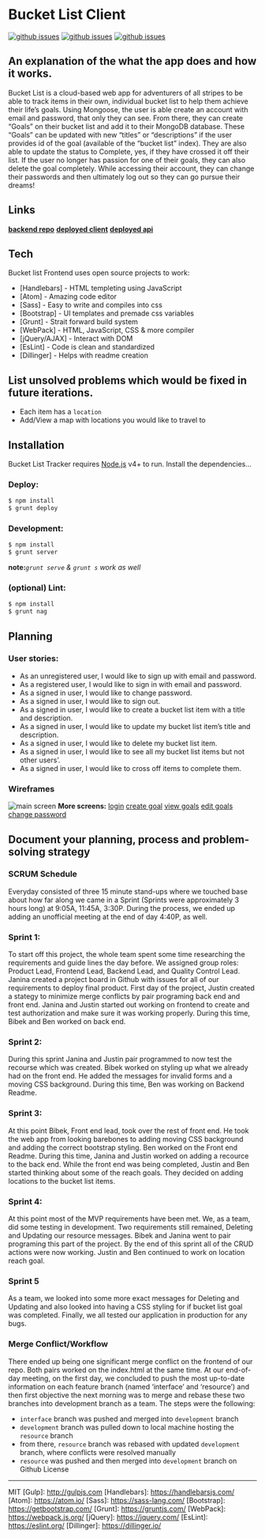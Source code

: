 # Bucket List Client
[![github issues](https://img.shields.io/github/issues/team-mongeese/bucket-list-client)]()
[![github issues](https://img.shields.io/github/commit-status/team-mongeese/bucket-list-client/master/377ce95cae42e4af4d52bbc1a93e0c2067720335)]()
[![github issues](https://img.shields.io/github/issues-pr/team-mongeese/bucket-list-client)]()
## An explanation of the what the app does and how it works.
Bucket List is a cloud-based web app for adventurers of all stripes to be able to track items in their own, individual bucket list to help them achieve their life’s goals.
Using Mongoose, the user is able create an account with email and password, that only they can see. From there, they can create “Goals” on their bucket list and add it to their MongoDB database. These “Goals” can be updated with new “titles” or “descriptions” if the user provides id of the goal (available of the “bucket list” index). They are also able to update the status to Complete, yes, if they have crossed it off their list. If the user no longer has passion for one of their goals, they can also delete the goal completely. While accessing their account, they can change their passwords and then ultimately log out so they can go pursue their dreams!
## Links
  [**backend repo**](https://github.com/Team-Mongeese/bucket-list-api)
  [**deployed client**](https://team-mongeese.github.io/bucket-list-client/)
  [**deployed api**](https://powerful-meadow-13173.herokuapp.com/)
## Tech
Bucket list Frontend uses open source projects to work:
* [Handlebars] - HTML templeting using JavaScript
* [Atom] - Amazing code editor
* [Sass] - Easy to write and compiles into css
* [Bootstrap] - UI templates and premade css variables
* [Grunt] - Strait forward build system
* [WebPack] - HTML, JavaScript, CSS & more compiler
* [jQuery/AJAX] - Interact with DOM
* [EsLint] - Code is clean and standardized
* [Dillinger] - Helps with readme creation
## List unsolved problems which would be fixed in future iterations.
 - Each item has a `location`
 - Add/View a map with locations you would like to travel to
## Installation
Bucket List Tracker requires [Node.js](https://nodejs.org/) v4+ to run.
Install the dependencies...
### Deploy:
```sh
$ npm install
$ grunt deploy
```
### Development:
```sh
$ npm install
$ grunt server
```
**note:***`grunt serve` & `grunt s` work as well*
### (optional) Lint:
```sh
$ npm install
$ grunt nag
```
## Planning
### User stories:
* As an unregistered user, I would like to sign up with email and password.
* As a registered user, I would like to sign in with email and password.
* As a signed in user, I would like to change password.
* As a signed in user, I would like to sign out.
* As a signed in user, I would like to create a bucket list item with a title and description.
* As a signed in user, I would like to update my bucket list item’s title and description.
* As a signed in user, I would like to delete my bucket list item.
* As a signed in user, I would like to see all my bucket list items but not other users’.
* As a signed in user, I would like to cross off items to complete them.
### Wireframes
![main screen](https://i.imgur.com/Id1EIW5.jpg)
**More screens:**
[login](https://i.imgur.com/OG1GGq8.jpg)
[create goal](https://i.imgur.com/vt2L854.jpg)
[view goals](https://i.imgur.com/zT2mRt4.jpg)
[edit goals](https://i.imgur.com/E36e9hb.jpg)
[change password](https://i.imgur.com/c29EXiJ.jpg)
## Document your planning, process and problem-solving strategy
### SCRUM Schedule
Everyday consisted of three 15 minute stand-ups where we touched base about how far along we came in a Sprint (Sprints were approximately 3 hours long) at 9:05A, 11:45A, 3:30P. During the process, we ended up adding an unofficial meeting at the end of day 4:40P, as well.
### Sprint 1:
To start off this project, the whole team spent some time researching the requirements and guide lines the day before. We assigned group roles: Product Lead, Frontend Lead, Backend Lead, and Quality Control Lead.
Janina created a project board in Github with issues for all of our requirements to deploy final product. First day of the project, Justin created a stategy to minimize merge conflicts by pair programing back end and front end. Janina and Justin started out working on frontend to create and test authorization and make sure it was working properly. During this time, Bibek and Ben worked on back end.
### Sprint 2:
During this sprint Janina and Justin pair programmed to now test the recourse which was created. Bibek worked on styling up what we already had on the front end. He added the messages for invalid forms and a moving CSS background. During this time, Ben was working on Backend Readme.
### Sprint 3:
At this point Bibek, Front end lead, took over the rest of front end. He took the web app from looking barebones to adding moving CSS background and adding the correct bootstrap styling. Ben worked on the Front end Readme. During this time, Janina and Justin worked on adding a recource to the back end. While the front end was being completed, Justin and Ben started thinking about some of the reach goals. They decided on adding locations to the bucket list items.
### Sprint 4:
At this point most of the MVP requirements have been met. We, as a team, did some testing in development. Two requirements still remained, Deleting and Updating our resource messages. Bibek and Janina went to pair programing this part of the project. By the end of this sprint all of the CRUD actions were now working. Justin and Ben continued to work on location reach goal.
### Sprint 5
As a team, we looked into some more exact messages for Deleting and Updating and also looked into having a CSS styling for if bucket list goal was completed. Finally, we all tested our application in production for any bugs.
### Merge Conflict/Workflow
There ended up being one significant merge conflict on the frontend of our repo. Both pairs worked on the index.html at the same time. At our end-of-day meeting, on the first day, we concluded to push the most up-to-date information on each feature branch (named ‘interface’ and ‘resource’) and then first objective the next morning was to merge and rebase these two branches into development branch as a team.
The steps were the following:
 - `interface` branch was pushed and merged into `development` branch
 - `development` branch was pulled down to local machine hosting the `resource` branch
 - from there, `resource` branch was rebased with updated `development` branch, where conflicts were resolved manually
 - `resource` was pushed and then merged into `development` branch on Github
License
----
MIT
[Gulp]: <http://gulpjs.com>
[Handlebars]: <https://handlebarsjs.com/>
[Atom]: <https://atom.io/>
[Sass]: <https://sass-lang.com/>
[Bootstrap]: <https://getbootstrap.com/>
[Grunt]: <https://gruntjs.com/>
[WebPack]: <https://webpack.js.org/>
[jQuery]: <https://jquery.com/>
[EsLint]: <https://eslint.org/>
[Dillinger]: <https://dillinger.io/>
